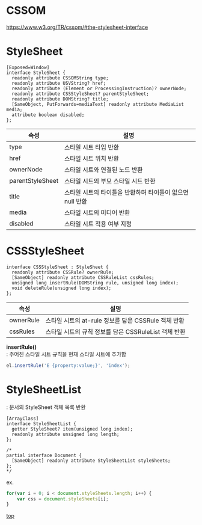 # CSSOM

https://www.w3.org/TR/cssom/#the-stylesheet-interface  



# StyleSheet

```webidl
[Exposed=Window]
interface StyleSheet {
  readonly attribute CSSOMString type;
  readonly attribute USVString? href;
  readonly attribute (Element or ProcessingInstruction)? ownerNode;
  readonly attribute CSSStyleSheet? parentStyleSheet;
  readonly attribute DOMString? title;
  [SameObject, PutForwards=mediaText] readonly attribute MediaList media;
  attribute boolean disabled;
};
```


속성 | 설명
---|---
type  | 스타일 시트 타입 반환
href  | 스타일 시트 위치 반환
ownerNode        | 스타일 시트와 연결된 노드 반환
parentStyleSheet | 스타일 시트의 부모 스타일 시트 반환
title | 스타일 시트의 타이틀을 반환하며 타이틀이 없으면 null 반환
media | 스타일 시트의 미디어 반환
disabled | 스타일 시트 적용 여부 지정    



# CSSStyleSheet

```webidl
interface CSSStyleSheet : StyleSheet {
  readonly attribute CSSRule? ownerRule;
  [SameObject] readonly attribute CSSRuleList cssRules;
  unsigned long insertRule(DOMString rule, unsigned long index);
  void deleteRule(unsigned long index);
};
```


속성 | 설명
---|---
ownerRule | 스타일 시트의 at-rule 정보를 담은 CSSRule 객체 반환
cssRules  | 스타일 시트의 규칙 정보를 담은 CSSRuleList 객체 반환  


**insertRule()**   
: 주어진 스타일 시트 규칙을 현재 스타일 시트에 추가함  

```js
el.insertRule('E {property:value;}', 'index');
```



# StyleSheetList
: 문서의 StyleSheet 객체 목록 반환   

```webidl
[ArrayClass]
interface StyleSheetList {
  getter StyleSheet? item(unsigned long index);
  readonly attribute unsigned long length;
};

/*
partial interface Document {
  [SameObject] readonly attribute StyleSheetList styleSheets;
};
*/
```

ex.
```js
for(var i = 0; i < document.styleSheets.length; i++) {
    var css = document.styleSheets[i];
}
```



[top](#)
